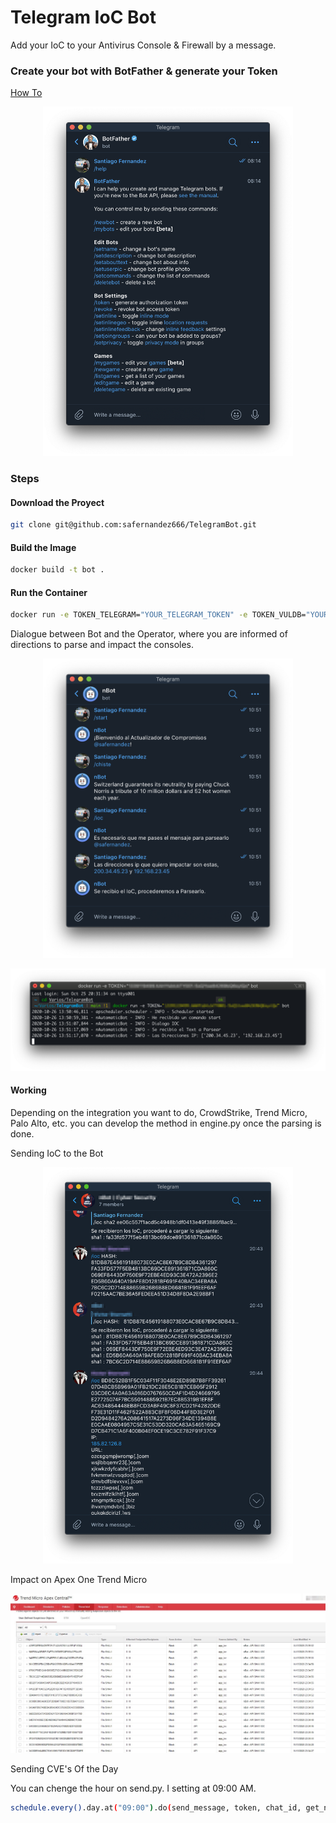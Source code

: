 # Telegram IoC Bot

Add your IoC to your Antivirus Console & Firewall by a message.

### Create your bot with BotFather & generate your Token

[How To](https://core.telegram.org/bots)
<p align="center">
<img src="screenshots/BotTelegram.png" width="400" >
</p>

### Steps

#### Download the Proyect

```bash
git clone git@github.com:safernandez666/TelegramBot.git
```

#### Build the Image

```bash
docker build -t bot .
```

#### Run the Container

```bash
docker run -e TOKEN_TELEGRAM="YOUR_TELEGRAM_TOKEN" -e TOKEN_VULDB="YOUR_VULDB_TOKEN" bot  
```

Dialogue between Bot and the Operator, where you are informed of directions to parse and impact the consoles.
<p align="center">
<img src="screenshots/TelegramDialogo.png" width="400" >
</p>
<p align="center">
<img src="screenshots/Log.png" width="800" >
</p>

#### Working

Depending on the integration you want to do, CrowdStrike, Trend Micro, Palo Alto, etc. you can develop the method in engine.py once the parsing is done.

Sending IoC to the Bot

<p align="center">
<img src="screenshots/Carga.png" width="400" >
</p>

Impact on Apex One Trend Micro

<p align="center">
<img src="screenshots/Trend.png" width="800" >
</p>

Sending CVE's Of the Day


You can chenge the hour on send.py. I setting at 09:00 AM.

```bash
schedule.every().day.at("09:00").do(send_message, token, chat_id, get_notification()) 
```
